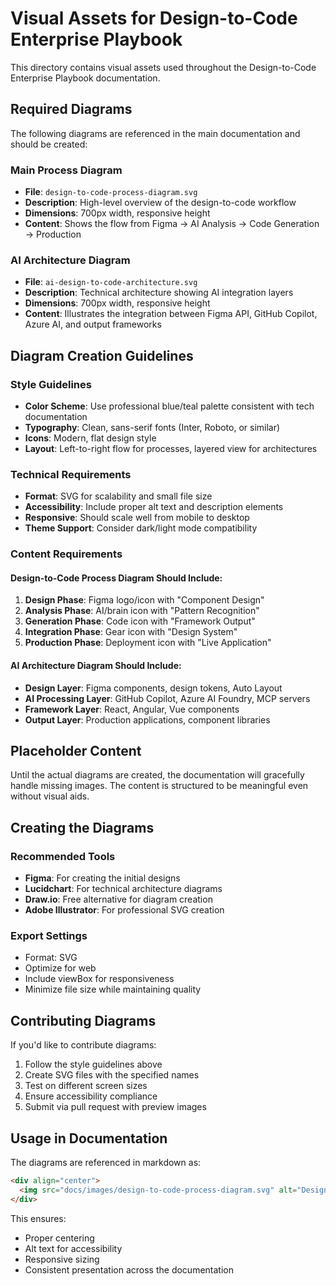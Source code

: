 # Visual Assets for Design-to-Code Enterprise Playbook

This directory contains visual assets used throughout the Design-to-Code Enterprise Playbook documentation.

## Required Diagrams

The following diagrams are referenced in the main documentation and should be created:

### Main Process Diagram
- **File**: `design-to-code-process-diagram.svg`
- **Description**: High-level overview of the design-to-code workflow
- **Dimensions**: 700px width, responsive height
- **Content**: Shows the flow from Figma → AI Analysis → Code Generation → Production

### AI Architecture Diagram
- **File**: `ai-design-to-code-architecture.svg`
- **Description**: Technical architecture showing AI integration layers
- **Dimensions**: 700px width, responsive height
- **Content**: Illustrates the integration between Figma API, GitHub Copilot, Azure AI, and output frameworks

## Diagram Creation Guidelines

### Style Guidelines
- **Color Scheme**: Use professional blue/teal palette consistent with tech documentation
- **Typography**: Clean, sans-serif fonts (Inter, Roboto, or similar)
- **Icons**: Modern, flat design style
- **Layout**: Left-to-right flow for processes, layered view for architectures

### Technical Requirements
- **Format**: SVG for scalability and small file size
- **Accessibility**: Include proper alt text and description elements
- **Responsive**: Should scale well from mobile to desktop
- **Theme Support**: Consider dark/light mode compatibility

### Content Requirements

#### Design-to-Code Process Diagram Should Include:
1. **Design Phase**: Figma logo/icon with "Component Design"
2. **Analysis Phase**: AI/brain icon with "Pattern Recognition"
3. **Generation Phase**: Code icon with "Framework Output"
4. **Integration Phase**: Gear icon with "Design System"
5. **Production Phase**: Deployment icon with "Live Application"

#### AI Architecture Diagram Should Include:
- **Design Layer**: Figma components, design tokens, Auto Layout
- **AI Processing Layer**: GitHub Copilot, Azure AI Foundry, MCP servers
- **Framework Layer**: React, Angular, Vue components
- **Output Layer**: Production applications, component libraries

## Placeholder Content

Until the actual diagrams are created, the documentation will gracefully handle missing images. The content is structured to be meaningful even without visual aids.

## Creating the Diagrams

### Recommended Tools
- **Figma**: For creating the initial designs
- **Lucidchart**: For technical architecture diagrams
- **Draw.io**: Free alternative for diagram creation
- **Adobe Illustrator**: For professional SVG creation

### Export Settings
- Format: SVG
- Optimize for web
- Include viewBox for responsiveness
- Minimize file size while maintaining quality

## Contributing Diagrams

If you'd like to contribute diagrams:

1. Follow the style guidelines above
2. Create SVG files with the specified names
3. Test on different screen sizes
4. Ensure accessibility compliance
5. Submit via pull request with preview images

## Usage in Documentation

The diagrams are referenced in markdown as:

```markdown
<div align="center">
  <img src="docs/images/design-to-code-process-diagram.svg" alt="Design-to-Code Process Diagram" width="700">
</div>
```

This ensures:
- Proper centering
- Alt text for accessibility
- Responsive sizing
- Consistent presentation across the documentation 